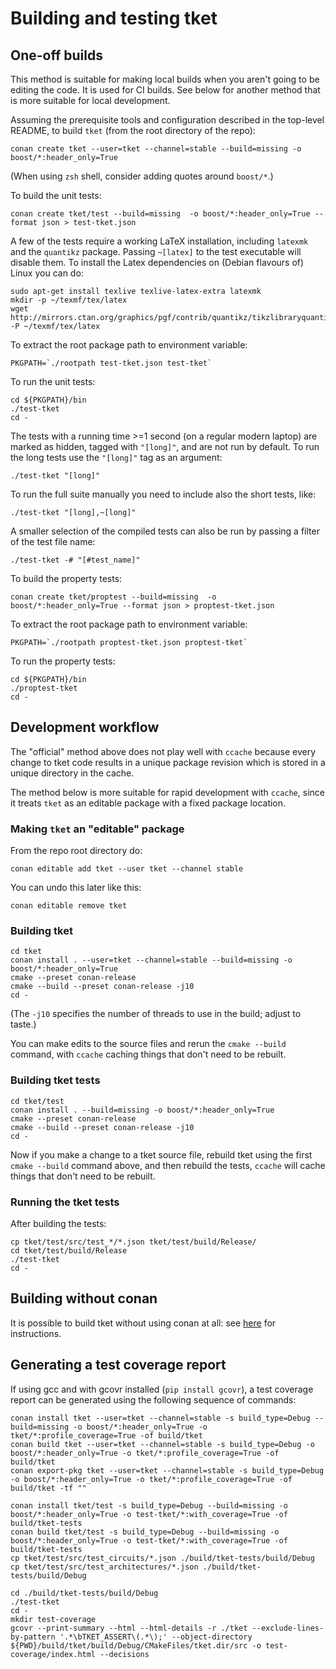 # Building and testing tket

## One-off builds

This method is suitable for making local builds when you aren't going to be
editing the code. It is used for CI builds. See below for another method that is
more suitable for local development.

Assuming the prerequisite tools and configuration described in the top-level
README, to build `tket` (from the root directory of the repo):

```shell
conan create tket --user=tket --channel=stable --build=missing -o boost/*:header_only=True
```

(When using `zsh` shell, consider adding quotes around `boost/*`.)

To build the unit tests:

```shell
conan create tket/test --build=missing  -o boost/*:header_only=True --format json > test-tket.json
```

A few of the tests require a working LaTeX installation, including `latexmk` and
the `quantikz` package. Passing `~[latex]` to the test executable will disable
them. To install the Latex dependencies on (Debian flavours of) Linux you can
do:

```shell
sudo apt-get install texlive texlive-latex-extra latexmk
mkdir -p ~/texmf/tex/latex
wget http://mirrors.ctan.org/graphics/pgf/contrib/quantikz/tikzlibraryquantikz.code.tex -P ~/texmf/tex/latex
```

To extract the root package path to environment variable:

```shell
PKGPATH=`./rootpath test-tket.json test-tket`
```

To run the unit tests:

```shell
cd ${PKGPATH}/bin
./test-tket
cd -
```

The tests with a running time >=1 second (on a regular modern laptop) are marked
as hidden, tagged with `"[long]"`, and are not run by default. To run the long
tests use the `"[long]"` tag as an argument:

```shell
./test-tket "[long]"
```

To run the full suite manually you need to include also the short tests, like:

```shell
./test-tket "[long],~[long]"
```

A smaller selection of the compiled tests can also be run by passing a filter of
the test file name:

```shell
./test-tket -# "[#test_name]"
```


To build the property tests:

```shell
conan create tket/proptest --build=missing  -o boost/*:header_only=True --format json > proptest-tket.json
```

To extract the root package path to environment variable:

```shell
PKGPATH=`./rootpath proptest-tket.json proptest-tket`
```

To run the property tests:

```shell
cd ${PKGPATH}/bin
./proptest-tket
cd -
```

## Development workflow

The "official" method above does not play well with `ccache` because every
change to tket code results in a unique package revision which is stored in a
unique directory in the cache.

The method below is more suitable for rapid development with `ccache`, since it
treats `tket` as an editable package with a fixed package location.

### Making `tket` an "editable" package

From the repo root directory do:

```shell
conan editable add tket --user tket --channel stable
```

You can undo this later like this:

```shell
conan editable remove tket
```

### Building tket

```shell
cd tket
conan install . --user=tket --channel=stable --build=missing -o boost/*:header_only=True
cmake --preset conan-release
cmake --build --preset conan-release -j10
cd -
```

(The `-j10` specifies the number of threads to use in the build; adjust to
taste.)

You can make edits to the source files and rerun the `cmake --build` command,
with `ccache` caching things that don't need to be rebuilt.

### Building tket tests

```shell
cd tket/test
conan install . --build=missing -o boost/*:header_only=True
cmake --preset conan-release
cmake --build --preset conan-release -j10
cd -
```

Now if you make a change to a tket source file, rebuild tket using the first
`cmake --build` command above, and then rebuild the tests, `ccache` will cache
things that don't need to be rebuilt.

### Running the tket tests

After building the tests:

```shell
cp tket/test/src/test_*/*.json tket/test/build/Release/
cd tket/test/build/Release
./test-tket
cd -
```

## Building without conan

It is possible to build tket without using conan at all: see
[here](../build-without-conan.md) for instructions.

## Generating a test coverage report

If using gcc and with gcovr installed (`pip install gcovr`), a test coverage
report can be generated using the following sequence of commands:

```shell
conan install tket --user=tket --channel=stable -s build_type=Debug --build=missing -o boost/*:header_only=True -o tket/*:profile_coverage=True -of build/tket
conan build tket --user=tket --channel=stable -s build_type=Debug -o boost/*:header_only=True -o tket/*:profile_coverage=True -of build/tket
conan export-pkg tket --user=tket --channel=stable -s build_type=Debug -o boost/*:header_only=True -o tket/*:profile_coverage=True -of build/tket -tf ""

conan install tket/test -s build_type=Debug --build=missing -o boost/*:header_only=True -o test-tket/*:with_coverage=True -of build/tket-tests
conan build tket/test -s build_type=Debug --build=missing -o boost/*:header_only=True -o test-tket/*:with_coverage=True -of build/tket-tests
cp tket/test/src/test_circuits/*.json ./build/tket-tests/build/Debug
cp tket/test/src/test_architectures/*.json ./build/tket-tests/build/Debug

cd ./build/tket-tests/build/Debug
./test-tket
cd -
mkdir test-coverage
gcovr --print-summary --html --html-details -r ./tket --exclude-lines-by-pattern '.*\bTKET_ASSERT\(.*\);' --object-directory ${PWD}/build/tket/build/Debug/CMakeFiles/tket.dir/src -o test-coverage/index.html --decisions
```

